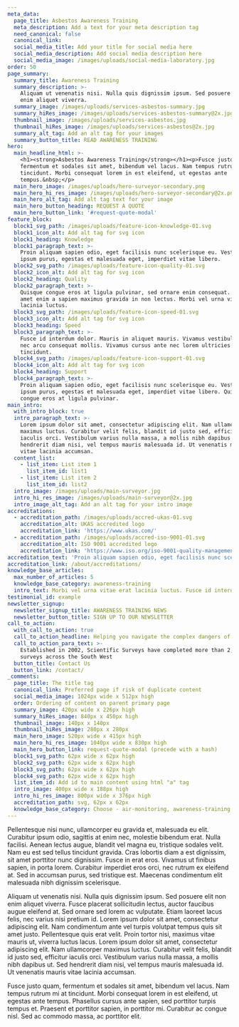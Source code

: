 ```yaml
---
meta_data:
  page_title: Asbestos Awareness Training
  meta_description: Add a text for your meta description tag
  need_canonical: false
  canonical_link:
  social_media_title: Add your title for social media here
  social_media_description: Add social media description here
  social_media_image: /images/uploads/social-media-laboratory.jpg
order: 50
page_summary:
  summary_title: Awareness Training
  summary_description: >-
    Aliquam ut venenatis nisi. Nulla quis dignissim ipsum. Sed posuere elit non
    enim aliquet viverra.
  summary_image: /images/uploads/services-asbestos-summary.jpg
  summary_hiRes_image: /images/uploads/services-asbestos-summary@2x.jpg
  thumbnail_image: /images/uploads/services-asbestos.jpg
  thumbnail_hiRes_image: /images/uploads/services-asbestos@2x.jpg
  summary_alt_tag: Add an alt tag for your images
  summary_button_title: READ AWARENESS TRAINING
hero:
  main_headline_html: >-
    <h1><strong>Asbestos Awareness Training</strong></h1><p>Fusce justo quam,
    fermentum et sodales sit amet, bibendum vel lacus. Nam tempus rutrum mi at
    tincidunt. Morbi consequat lorem in est eleifend, ut egestas ante
    tempus.&nbsp;</p>
  main_hero_image: /images/uploads/hero-surveyor-secondary.png
  main_hero_hi_res_image: /images/uploads/hero-surveyor-secondary@2x.png
  main_hero_alt_tag: Add alt tag text for your image
  main_hero_button_heading: REQUEST A QUOTE
  main_hero_button_link: '#request-quote-modal'
feature_block:
  block1_svg_path: /images/uploads/feature-icon-knowledge-01.svg
  block1_icon_alt: Add alt tag for svg icon
  block1_heading: Knowledge
  block1_paragraph_text: >-
    Proin aliquam sapien odio, eget facilisis nunc scelerisque eu. Vestibulum
    ipsum purus, egestas et malesuada eget, imperdiet vitae libero.
  block2_svg_path: /images/uploads/feature-icon-quality-01.svg
  block2_icon_alt: Add alt tag for svg icon
  block2_heading: Quality
  block2_paragraph_text: >-
    Quisque congue eros at ligula pulvinar, sed ornare enim consequat. Sed sit
    amet enim a sapien maximus gravida in non lectus. Morbi vel urna vitae erat
    lacinia luctus.
  block3_svg_path: /images/uploads/feature-icon-speed-01.svg
  block3_icon_alt: Add alt tag for svg icon
  block3_heading: Speed
  block3_paragraph_text: >-
    Fusce id interdum dolor. Mauris in aliquet mauris. Vivamus vestibulum ipsum
    nec arcu consequat mollis. Vivamus cursus ante nec lorem ultricies
    tincidunt.
  block4_svg_path: /images/uploads/feature-icon-support-01.svg
  block4_icon_alt: Add alt tag for svg icon
  block4_heading: Support
  block4_paragraph_text: >-
    Proin aliquam sapien odio, eget facilisis nunc scelerisque eu. Vestibulum
    ipsum purus, egestas et malesuada eget, imperdiet vitae libero. Quisque
    congue eros at ligula pulvinar.
main_intro:
  with_intro_block: true
  intro_paragraph_text: >-
    Lorem ipsum dolor sit amet, consectetur adipiscing elit. Nam ullamcorper
    maximus luctus. Curabitur velit felis, blandit id justo sed, efficitur
    iaculis orci. Vestibulum varius nulla massa, a mollis nibh dapibus ut. Sed
    hendrerit diam nisi, vel tempus mauris malesuada id. Ut venenatis mauris
    vitae lacinia accumsan.
  content_list:
    - list_item: List item 1
      list_item_id: list1
    - list_item: List item 2
      list_item_id: list2
  intro_image: /images/uploads/main-surveyor.jpg
  intro_hi_res_image: /images/uploads/main-surveyor@2x.jpg
  intro_image_alt_tag: Add an alt tag for your intro image
accreditations:
  - accreditation_path: /images/uploads/accred-ukas-01.svg
    accreditation_alt: UKAS accredited logo
    accreditation_link: 'https://www.ukas.com/'
  - accreditation_path: /images/uploads/accred-iso-9001-01.svg
    accreditation_alt: ISO 9001 accredited logo
    accreditation_link: 'https://www.iso.org/iso-9001-quality-management.html'
accreditation_text: 'Proin aliquam sapien odio, eget facilisis nunc scelerisque eu.'
accreditation_link: /about/accreditations/
knowledge_base_articles:
  max_number_of_articles: 5
  knowledge_base_category: awareness-training
  intro_text: Morbi vel urna vitae erat lacinia luctus. Fusce id interdum dolor.
testimonial_id: example
newsletter_signup:
  newsletter_signup_title: AWARENESS TRAINING NEWS
  newsletter_button_title: SIGN UP TO OUR NEWSLETTER
call_to_action:
  with_call_to_action: true
  call_to_action_headline: Helping you navigate the complex dangers of asbestos
  call_to_action_para_text: >-
    Established in 2002, Scientific Surveys have completed more than 2,500
    surveys across the South West
  button_title: Contact Us
  button_link: /contact/
_comments:
  page_title: The title tag
  canonical_link: Preferred page if risk of duplicate content
  social_media_image: 1024px wide x 512px high
  order: Ordering of content on parent primary page
  summary_image: 420px wide x 226px high
  summary_hiRes_image: 840px x 450px high
  thumbnail_image: 140px x 140px
  thumbnail_hiRes_image: 280px x 280px
  main_hero_image: 520px wide x 415px high
  main_hero_hi_res_image: 1040px wide x 830px high
  main_hero_button_link: request-quote-modal (precede with a hash)
  block1_svg_path: 62px wide x 62px high
  block2_svg_path: 62px wide x 62px high
  block3_svg_path: 62px wide x 62px high
  block4_svg_path: 62px wide x 62px high
  list_item_id: Add id to main content using html "a" tag
  intro_image: 400px wide x 188px high
  intro_hi_res_image: 800px wide x 376px high
  accreditation_path: svg, 62px x 62px
  knowledge_base_category: Choose - air-monitoring, awareness-training, removal, surveys, testing
---
```


Pellentesque nisi nunc, ullamcorper eu gravida et, malesuada eu elit. Curabitur ipsum odio, sagittis at enim nec, molestie bibendum erat. Nulla facilisi. Aenean lectus augue, blandit vel magna eu, tristique sodales velit. Nam eu est sed tellus tincidunt gravida. Cras lobortis diam a est dignissim, sit amet porttitor nunc dignissim. Fusce in erat eros. Vivamus ut finibus sapien, in porta lorem. Curabitur imperdiet eros orci, nec rutrum ex eleifend at. Sed in accumsan purus, sed tristique est. Maecenas condimentum elit malesuada nibh dignissim scelerisque.

Aliquam ut venenatis nisi. Nulla quis dignissim ipsum. Sed posuere elit non enim aliquet viverra. Fusce placerat sollicitudin lectus, auctor faucibus augue eleifend at. Sed ornare sed lorem ac vulputate. Etiam laoreet lacus felis, nec varius nisi pretium id. Lorem ipsum dolor sit amet, consectetur adipiscing elit. Nam condimentum ante vel turpis volutpat tempus quis sit amet justo. Pellentesque quis erat velit. Proin tortor nisi, maximus vitae mauris ut, viverra luctus lacus. Lorem ipsum dolor sit amet, consectetur adipiscing elit. Nam ullamcorper maximus luctus. Curabitur velit felis, blandit id justo sed, efficitur iaculis orci. Vestibulum varius nulla massa, a mollis nibh dapibus ut. Sed hendrerit diam nisi, vel tempus mauris malesuada id. Ut venenatis mauris vitae lacinia accumsan.

Fusce justo quam, fermentum et sodales sit amet, bibendum vel lacus. Nam tempus rutrum mi at tincidunt. Morbi consequat lorem in est eleifend, ut egestas ante tempus. Phasellus cursus ante sapien, sed porttitor turpis tempus et. Praesent et porttitor sapien, in porttitor mi. Curabitur ac congue nisl. Sed ac commodo massa, ac porttitor elit.
